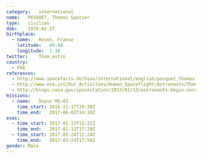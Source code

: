 ```yaml
---
category:	international
name:	PESQUET, Thomas Gautier
type:	civilian
dob:	1978-02-27
birthplace:
  - name:	Rouen, France
    latitude:	49.44
    longitude:	1.10
twitter:	Thom_astro
country:
  - FRA
references:
  - http://www.spacefacts.de/bios/international/english/pesquet_thomas.htm
  - http://www.esa.int/Our_Activities/Human_Spaceflight/Astronauts/Thomas_Pesquet
  - http://blogs.nasa.gov/spacestation/2017/01/13/astronauts-begin-second-spacewalk-to-upgrade-power-systems/
missions:
  - name:	Soyuz MS-03
    time_start:	2016-11-17T20:20Z
    time_end:	2017-06-02T14:10Z
evas:
  - time_start: 2017-01-13T11:22Z
    time_end:   2017-01-13T17:20Z
  - time_start: 2017-03-24T11:24Z
    time_end:   2017-03-24T17:58Z
gender:	Male
---
```

